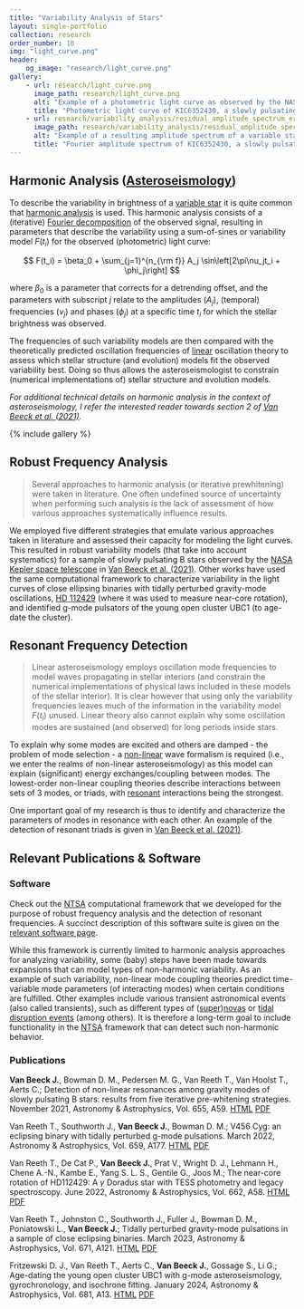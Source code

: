 ```yaml
---
title: "Variability Analysis of Stars"
layout: single-portfolio
collection: research
order_number: 10
img: "light_curve.png"
header:
    og_image: "research/light_curve.png"
gallery:
    - url: research/light_curve.png
      image_path: research/light_curve.png
      alt: "Example of a photometric light curve as observed by the NASA Kepler space telescope."
      title: "Photometric light curve of KIC6352430, a slowly pulsating B star observed by the NASA Kepler space telescope."
    - url: research/variability_analysis/residual_amplitude_spectrum_example.svg
      image_path: research/variability_analysis/residual_amplitude_spectrum_example.svg
      alt: "Example of a resulting amplitude spectrum of a variable star obtained by Fourier Analysis"
      title: "Fourier amplitude spectrum of KIC6352430, a slowly pulsating B star observed by the NASA Kepler space telescope."
---
```


## Harmonic Analysis ([Asteroseismology](https://en.wikipedia.org/wiki/Asteroseismology))

To describe the variability in brightness of a [variable star](https://en.wikipedia.org/wiki/Variable_star) it is quite common that [harmonic analysis](https://en.wikipedia.org/wiki/Harmonic_analysis) is used.
This harmonic analysis consists of a (iterative) [Fourier decomposition](https://en.wikipedia.org/wiki/Fourier_analysis) of the observed signal, resulting in parameters that describe the variability using a sum-of-sines or variability model $F(t_i)$ for the observed (photometric) light curve:

$$ F(t_i) = \beta_0 + \sum_{j=1}^{n_{\rm f}} A_j \sin\left[2\pi\nu_jt_i + \phi_j\right] $$

where $\beta_0$ is a parameter that corrects for a detrending offset, and the parameters with subscript $j$ relate to the amplitudes ($A_j$), (temporal) frequencies ($\nu_j$) and phases ($\phi_j$) at a specific time $t_i$ for which the stellar brightness was observed.

The frequencies of such variability models are then compared with the theoretically predicted oscillation frequencies of [linear](https://en.wikipedia.org/wiki/Linear_system) oscillation theory to assess which stellar structure (and evolution) models fit the observed variability best.
Doing so thus allows the asteroseismologist to constrain (numerical implementations of) stellar structure and evolution models.

_For additional technical details on harmonic analysis in the context of asteroseismology, I refer the interested reader towards section 2 of [Van Beeck et al. (2021)](https://www.aanda.org/articles/aa/full_html/2021/11/aa41572-21/aa41572-21.html)._

{% include gallery %}

## Robust Frequency Analysis

> Several approaches to harmonic analysis (or iterative prewhitening) were taken in literature.
One often undefined source of uncertainty when performing such analysis is the lack of assessment of how various approaches systematically influence results.

We employed five different strategies that emulate various approaches taken in literature and assessed their capacity for modeling the light curves.
This resulted in robust variability models (that take into account systematics) for a sample of slowly pulsating B stars observed by the [NASA Kepler space telescope](https://en.wikipedia.org/wiki/Kepler_space_telescope) in [Van Beeck et al. (2021)](https://www.aanda.org/articles/aa/full_html/2021/11/aa41572-21/aa41572-21.html).
Other works have used the same computational framework to characterize variability in the light curves of close ellipsing binaries with tidally perturbed gravity-mode oscillations, [HD 112429](https://en.wikipedia.org/wiki/8_Draconis) (where it was used to measure near-core rotation), and identified g-mode pulsators of the young open cluster UBC1 (to age-date the cluster).

## Resonant Frequency Detection

> Linear asteroseismology employs oscillation mode frequencies to model waves propagating in stellar interiors (and constrain the numerical implementations of physical laws included in these models of the stellar interior).
It is clear however that using only the variability frequencies leaves much of the information in the variability model $F(t_i)$ unused.
Linear theory also cannot explain why some oscillation modes are sustained (and observed) for long periods inside stars.

To explain why some modes are excited and others are damped - the problem of mode selection - a [non-linear](https://en.wikipedia.org/wiki/Nonlinear_system) wave formalism is required (i.e., we enter the realms of non-linear asteroseismology) as this model can explain (significant) energy exchanges/coupling between modes.
The lowest-order non-linear coupling theories describe interactions between sets of 3 modes, or triads, with [resonant](https://en.wikipedia.org/wiki/Resonance) interactions being the strongest.

One important goal of my research is thus to identify and characterize the parameters of modes in resonance with each other.
An example of the detection of resonant triads is given in [Van Beeck et al. (2021)](https://www.aanda.org/articles/aa/full_html/2021/11/aa41572-21/aa41572-21.html).

## Relevant Publications & Software

### Software

Check out the [NTSA](https://github.com/JVB11/NTSA) computational framework that we developed for the purpose of robust frequency analysis and the detection of resonant frequencies.
A succinct description of this software suite is given on the [relevant software page](https://jvb11.github.io/software/NTSA/).

While this framework is currently limited to harmonic analysis approaches for analyzing variability, some (baby) steps have been made towards expansions that can model types of non-harmonic variability.
As an example of such variability, non-linear mode coupling theories predict time-variable mode parameters (of interacting modes) when certain conditions are fulfilled.
Other examples include various transient astronomical events (also called transients), such as different types of ([super](https://en.wikipedia.org/wiki/Supernova))[novas](https://en.wikipedia.org/wiki/Nova) or [tidal disruption events](https://en.wikipedia.org/wiki/Tidal_disruption_event) (among others).
It is therefore a long-term goal to include functionality in the [NTSA](https://github.com/JVB11/NTSA) framework that can detect such non-harmonic behavior.

### Publications

**Van Beeck J.**, Bowman D. M., Pedersen M. G., Van Reeth T., Van Hoolst T., Aerts C.; Detection of non-linear resonances among gravity modes of slowly pulsating B stars: results from five iterative pre-whitening strategies. November 2021, Astronomy & Astrophysics, Vol. 655, A59. [HTML](https://www.aanda.org/articles/aa/full_html/2021/11/aa41572-21/aa41572-21.html) [PDF](https://www.aanda.org/articles/aa/pdf/2021/11/aa41572-21.pdf)

Van Reeth T., Southworth J., **Van Beeck J.**, Bowman D. M.; V456 Cyg: an eclipsing binary with tidally perturbed g-mode pulsations. March 2022, Astronomy & Astrophysics, Vol. 659, A177. [HTML](https://www.aanda.org/articles/aa/full_html/2022/03/aa42833-21/aa42833-21.html) [PDF](https://www.aanda.org/articles/aa/pdf/2022/03/aa42833-21.pdf)

Van Reeth T., De Cat P., **Van Beeck J.**, Prat V., Wright D. J., Lehmann H., Chene A.-N., Kambe E., Yang S. L. S., Gentile G., Joos M.; The near-core rotation of HD112429: A $\gamma$ Doradus star with TESS photometry and legacy spectroscopy. June 2022, Astronomy & Astrophysics, Vol. 662, A58. [HTML](https://www.aanda.org/articles/aa/full_html/2022/06/aa42921-21/aa42921-21.html) [PDF](https://www.aanda.org/articles/aa/pdf/2022/06/aa42921-21.pdf)

Van Reeth T., Johnston C., Southworth J., Fuller J., Bowman D. M., Poniatowski L., **Van Beeck J.**; Tidally perturbed gravity-mode pulsations in a sample of close eclipsing binaries. March 2023, Astronomy & Astrophysics, Vol. 671, A121. [HTML](https://www.aanda.org/articles/aa/full_html/2023/03/aa45460-22/aa45460-22.html) [PDF](https://www.aanda.org/articles/aa/pdf/2023/03/aa45460-22.pdf)

Fritzewski D. J., Van Reeth T., Aerts C., **Van Beeck J.**, Gossage S., Li G.; Age-dating the young open cluster UBC1 with g-mode asteroseismology, gyrochronology, and isochrone fitting. January 2024, Astronomy & Astrophysics, Vol. 681, A13. [HTML](https://www.aanda.org/articles/aa/full_html/2024/01/aa47618-23/aa47618-23.html) [PDF](https://www.aanda.org/articles/aa/pdf/2024/01/aa47618-23.pdf)
